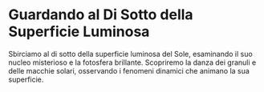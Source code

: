 # Guardando al Di Sotto della Superficie Luminosa

Sbirciamo al di sotto della superficie luminosa del Sole, esaminando il suo nucleo misterioso e la fotosfera brillante. Scopriremo la danza dei granuli e delle macchie solari, osservando i fenomeni dinamici che animano la sua superficie.
